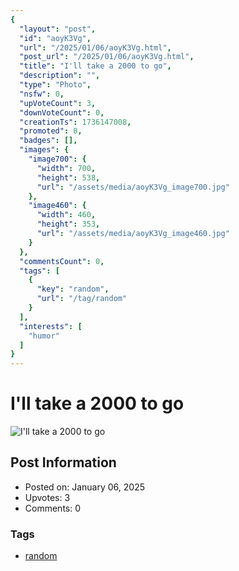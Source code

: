 ```yaml
---
{
  "layout": "post",
  "id": "aoyK3Vg",
  "url": "/2025/01/06/aoyK3Vg.html",
  "post_url": "/2025/01/06/aoyK3Vg.html",
  "title": "I'll take a 2000 to go",
  "description": "",
  "type": "Photo",
  "nsfw": 0,
  "upVoteCount": 3,
  "downVoteCount": 0,
  "creationTs": 1736147008,
  "promoted": 0,
  "badges": [],
  "images": {
    "image700": {
      "width": 700,
      "height": 538,
      "url": "/assets/media/aoyK3Vg_image700.jpg"
    },
    "image460": {
      "width": 460,
      "height": 353,
      "url": "/assets/media/aoyK3Vg_image460.jpg"
    }
  },
  "commentsCount": 0,
  "tags": [
    {
      "key": "random",
      "url": "/tag/random"
    }
  ],
  "interests": [
    "humor"
  ]
}
---
```


# I'll take a 2000 to go

![I'll take a 2000 to go](/assets/media/aoyK3Vg_image700.jpg)

## Post Information

- Posted on: January 06, 2025
- Upvotes: 3
- Comments: 0

### Tags

- [random](/tag/random)
